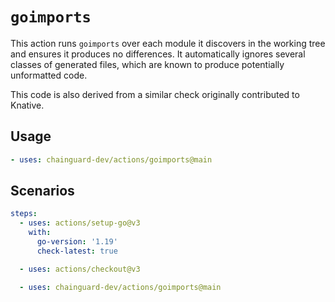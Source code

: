 # `goimports`

This action runs `goimports` over each module it discovers in the working tree
and ensures it produces no differences.  It automatically ignores several
classes of generated files, which are known to produce potentially unformatted
code.

This code is also derived from a similar check originally contributed to
Knative.


## Usage

```yaml
- uses: chainguard-dev/actions/goimports@main
```

## Scenarios

```yaml
steps:
  - uses: actions/setup-go@v3
    with:
      go-version: '1.19'
      check-latest: true

  - uses: actions/checkout@v3

  - uses: chainguard-dev/actions/goimports@main
```
